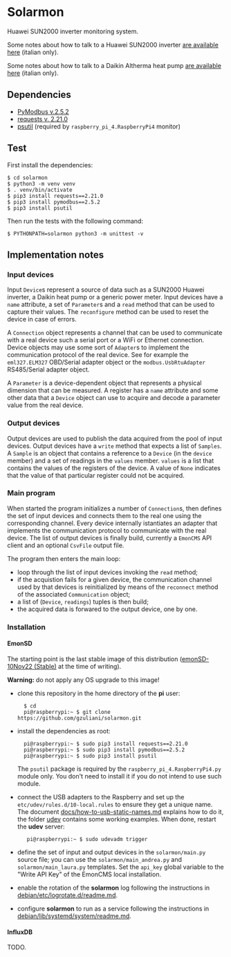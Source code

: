 # Solarmon

Huawei SUN2000 inverter monitoring system.

Some notes about how to talk to a Huawei SUN2000 inverter [are available here](https://gzuliani.github.io/emon/huawei_sun2000.html) (italian only).

Some notes about how to talk to a Daikin Altherma heat pump [are available here](https://gzuliani.github.io/emon/daikin-altherma.html) (italian only).

## Dependencies

* [PyModbus v.2.5.2](https://pymodbus.readthedocs.io/en/v2.5.3/)
* [requests v. 2.21.0](https://pypi.org/project/requests/2.21.0/)
* [psutil](https://pypi.org/project/psutil/) (required by `raspberry_pi_4.RaspberryPi4` monitor)

## Test

First install the dependencies:

    $ cd solarmon
    $ python3 -m venv venv
    $ . venv/bin/activate
    $ pip3 install requests==2.21.0
    $ pip3 install pymodbus==2.5.2
    $ pip3 install psutil

Then run the tests with the following command:

    $ PYTHONPATH=solarmon python3 -m unittest -v

## Implementation notes

### Input devices

Input `Device`s represent a source of data such as a SUN2000 Huawei inverter, a Daikin heat pump or a generic power meter. Input devices have a `name` attribute, a set of `Parameter`s and a `read` method that can be used to capture their values. The `reconfigure` method can be used to reset the device in case of errors.

A `Connection` object represents a channel that can be used to communicate with a real device such a serial port or a WiFi or Ethernet connection. Device objects may use some sort of `Adapter`s to implement the communication protocol of the real device. See for example the `eml327.ELM327` OBD/Serial adapter object or the `modbus.UsbRtuAdapter` RS485/Serial adapter object.

A `Parameter` is a device-dependent object that represents a physical dimension that can be measured. A register has a `name` attribute and some other data that a `Device` object can use to acquire and decode a parameter value from the real device.

### Output devices

Output devices are used to publish the data acquired from the pool of input devices. Output devices have a `write` method that expects a list of `Samples`. A `Sample` is an object that contains a reference to a `Device` (in the `device` member) and a set of readings in the `values` member. `values` is a list that contains the values of the registers of the device. A value of `None` indicates that the value of that particular register could not be acquired.

### Main program

When started the program initializes a number of `Connection`s, then defines the set of input devices and connects them to the real one using the corresponding channel. Every device internally istantiates an adapter that implements the communication protocol to communicate with the real device. The list of output devices is finally build, currently a `EmonCMS` API client and an optional `CsvFile` output file.

The program then enters the main loop:

* loop through the list of input devices invoking the `read` method;
* if the acquistion fails for a given device, the communication channel used by that devices is reinitialized by means of the `reconnect` method of the associated `Communication` object;
* a list of (`Device`, `readings`) tuples is then build;
* the acquired data is forwared to the output device, one by one.

### Installation

#### EmonSD

The starting point is the last stable image of this distribution ([emonSD-10Nov22 (Stable)](https://docs.openenergymonitor.org/emonsd/download.html) at the time of writing).

**Warning:** do not apply any OS upgrade to this image!

* clone this repository in the home directory of the **pi** user:

        $ cd
        pi@raspberrypi:~ $ git clone https://github.com/gzuliani/solarmon.git

* install the dependencies as root:

        pi@raspberrypi:~ $ sudo pip3 install requests==2.21.0
        pi@raspberrypi:~ $ sudo pip3 install pymodbus==2.5.2
        pi@raspberrypi:~ $ sudo pip3 install psutil

  The `psutil` package is required by the `raspberry_pi_4.RaspberryPi4.py` module only. You don't need to install it if you do not intend to use such module.

* connect the USB adapters to the Raspberry and set up the `etc/udev/rules.d/10-local.rules` to ensure they get a unique name. The document [docs/how-to-usb-static-names.md](https://github.com/gzuliani/solarmon/blob/main/docs/how-to-usb-static-names.md) explains how to do it, the folder [udev](https://github.com/gzuliani/solarmon/tree/main/udev) contains some working examples. When done, restart the **udev** server:

         pi@raspberrypi:~ $ sudo udevadm trigger

* define the set of input and output devices in the `solarmon/main.py` source file; you can use the `solarmon/main_andrea.py` and `solarmon/main_laura.py` templates. Set the `api_key` global variable to the "Write API Key" of the EmonCMS local installation.

* enable the rotation of the **solarmon** log following the instructions in [debian/etc/logrotate.d/readme.md](https://github.com/gzuliani/solarmon/tree/main/debian/etc/logrotate/readme.md).

* configure **solarmon** to run as a service following the instructions in [debian/lib/systemd/system/readme.md](https://github.com/gzuliani/solarmon/tree/main/debian/lib/systemd/system/readme.md).

#### InfluxDB

TODO.

